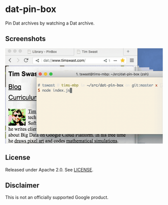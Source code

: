 # dat-pin-box

Pin Dat archives by watching a Dat archive.

## Screenshots

![demo](demo.gif)

## License

Released under Apache 2.0. See [LICENSE](LICENSE).

## Disclaimer

This is not an officially supported Google product.

